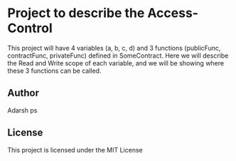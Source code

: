 # Project to describe the Access-Control

This project will have 4 variables (a, b, c, d) and 3 functions (publicFunc, contractFunc, privateFunc) defined in SomeContract.
Here we will describe the Read and Write scope of each variable, and we will be showing where these 3 functions can be called.

## Author

Adarsh ps

## License

This project is licensed under the MIT License

